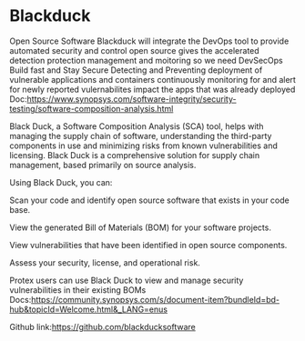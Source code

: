 # Blackduck
Open Source Software
Blackduck will integrate the DevOps tool to provide automated security and control open source gives the accelerated detection protection management and moitoring so we need DevSecOps
Build fast and Stay Secure
Detecting and Preventing  deployment of vulnerable applications and containers
continuously monitoring for and alert for newly reported vulernabilites impact the apps that was already deployed 
Doc:https://www.synopsys.com/software-integrity/security-testing/software-composition-analysis.html

Black Duck, a Software Composition Analysis (SCA) tool, helps with managing the supply chain of software, understanding the third-party components in use and minimizing risks from known vulnerabilities and licensing. Black Duck is a comprehensive solution for supply chain management, based primarily on source analysis.

Using Black Duck, you can:

Scan your code and identify open source software that exists in your code base.

View the generated Bill of Materials (BOM) for your software projects.

View vulnerabilities that have been identified in open source components.

Assess your security, license, and operational risk.

Protex users can use Black Duck to view and manage security vulnerabilities in their existing BOMs
Docs:https://community.synopsys.com/s/document-item?bundleId=bd-hub&topicId=Welcome.html&_LANG=enus

Github link:https://github.com/blackducksoftware
